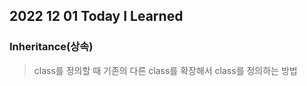 ## 2022 12 01 Today I Learned

### Inheritance(상속)
> class를 정의할 때 기존의 다른 class를 확장해서 class를 정의하는 방법

